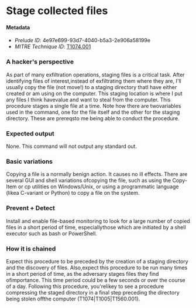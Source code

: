 
# Stage collected files

#### Metadata

- *Prelude ID*: 4e97e699-93d7-4040-b5a3-2e906a58199e
- *MITRE Technique ID*: [T1074.001](https://attack.mitre.org/techniques/T1074.001/)

### A hacker's perspective

As part of many exfiltration operations, staging files is a critical task. After identifying files of interest,instead of exfiltrating them where they are, I'll usually copy the file (not move!) to a staging directory thatI have either created or am using on the computer. This staging location is where I put any files I think havevalue and want to steal from the computer. This procedure stages a single file at a time. Note how there are twovariables used in the command, one for the file itself and the other for the staging directory. These are prereqsto me being able to conduct the procedure.

### Expected output

None. This command will not output any standard out.

### Basic variations

Copying a file is a normally benign action. It causes no ill effects. There are several GUI and shell variations ofcopying the file, such as using the Copy-Item or cp utilities on Windows/Unix, or using a programmatic language (likea C-variant or Python) to copy a file on the system.

### Prevent + Detect

Install and enable file-based monitoring to look for a large number of copied files in a short period of time, especiallythose which are initiated by a shell executor such as bash or PowerShell.

### How it is chained

Expect this procedure to be preceded by the creation of a staging directory and the discovery of files. Also,expect this procedure to be run many times in a short period of time, as the adversary stages files they find ofimportance. This time period could be a few seconds or over the course of a day. Following this procedure, you'relikey to see a procedure compressing the staged directory in a final step preceding the directory being stolen offthe computer (T1074|T1005|T1560.001).
